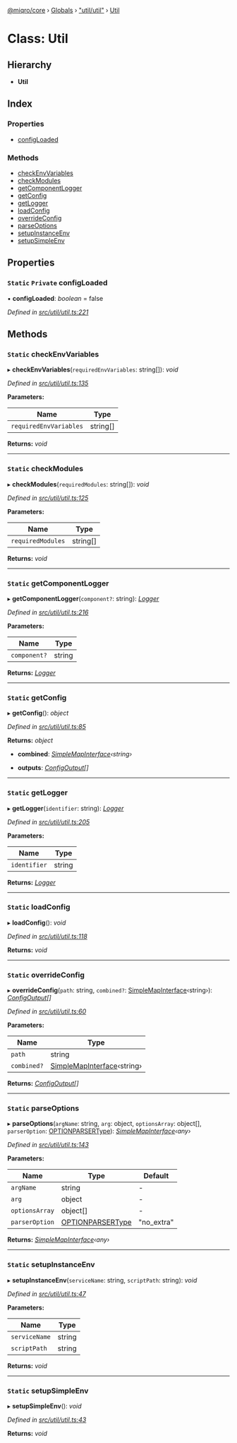 [@miqro/core](../README.md) › [Globals](../globals.md) › ["util/util"](../modules/_util_util_.md) › [Util](_util_util_.util.md)

# Class: Util

## Hierarchy

* **Util**

## Index

### Properties

* [configLoaded](_util_util_.util.md#static-private-configloaded)

### Methods

* [checkEnvVariables](_util_util_.util.md#static-checkenvvariables)
* [checkModules](_util_util_.util.md#static-checkmodules)
* [getComponentLogger](_util_util_.util.md#static-getcomponentlogger)
* [getConfig](_util_util_.util.md#static-getconfig)
* [getLogger](_util_util_.util.md#static-getlogger)
* [loadConfig](_util_util_.util.md#static-loadconfig)
* [overrideConfig](_util_util_.util.md#static-overrideconfig)
* [parseOptions](_util_util_.util.md#static-parseoptions)
* [setupInstanceEnv](_util_util_.util.md#static-setupinstanceenv)
* [setupSimpleEnv](_util_util_.util.md#static-setupsimpleenv)

## Properties

### `Static` `Private` configLoaded

▪ **configLoaded**: *boolean* = false

*Defined in [src/util/util.ts:221](https://github.com/claukers/miqro-core/blob/64522a7/src/util/util.ts#L221)*

## Methods

### `Static` checkEnvVariables

▸ **checkEnvVariables**(`requiredEnvVariables`: string[]): *void*

*Defined in [src/util/util.ts:135](https://github.com/claukers/miqro-core/blob/64522a7/src/util/util.ts#L135)*

**Parameters:**

Name | Type |
------ | ------ |
`requiredEnvVariables` | string[] |

**Returns:** *void*

___

### `Static` checkModules

▸ **checkModules**(`requiredModules`: string[]): *void*

*Defined in [src/util/util.ts:125](https://github.com/claukers/miqro-core/blob/64522a7/src/util/util.ts#L125)*

**Parameters:**

Name | Type |
------ | ------ |
`requiredModules` | string[] |

**Returns:** *void*

___

### `Static` getComponentLogger

▸ **getComponentLogger**(`component?`: string): *[Logger](../interfaces/_util_logger_.logger.md)*

*Defined in [src/util/util.ts:216](https://github.com/claukers/miqro-core/blob/64522a7/src/util/util.ts#L216)*

**Parameters:**

Name | Type |
------ | ------ |
`component?` | string |

**Returns:** *[Logger](../interfaces/_util_logger_.logger.md)*

___

### `Static` getConfig

▸ **getConfig**(): *object*

*Defined in [src/util/util.ts:85](https://github.com/claukers/miqro-core/blob/64522a7/src/util/util.ts#L85)*

**Returns:** *object*

* **combined**: *[SimpleMapInterface](../interfaces/_util_util_.simplemapinterface.md)‹string›*

* **outputs**: *[ConfigOutput](../modules/_util_util_.md#configoutput)[]*

___

### `Static` getLogger

▸ **getLogger**(`identifier`: string): *[Logger](../interfaces/_util_logger_.logger.md)*

*Defined in [src/util/util.ts:205](https://github.com/claukers/miqro-core/blob/64522a7/src/util/util.ts#L205)*

**Parameters:**

Name | Type |
------ | ------ |
`identifier` | string |

**Returns:** *[Logger](../interfaces/_util_logger_.logger.md)*

___

### `Static` loadConfig

▸ **loadConfig**(): *void*

*Defined in [src/util/util.ts:118](https://github.com/claukers/miqro-core/blob/64522a7/src/util/util.ts#L118)*

**Returns:** *void*

___

### `Static` overrideConfig

▸ **overrideConfig**(`path`: string, `combined?`: [SimpleMapInterface](../interfaces/_util_util_.simplemapinterface.md)‹string›): *[ConfigOutput](../modules/_util_util_.md#configoutput)[]*

*Defined in [src/util/util.ts:60](https://github.com/claukers/miqro-core/blob/64522a7/src/util/util.ts#L60)*

**Parameters:**

Name | Type |
------ | ------ |
`path` | string |
`combined?` | [SimpleMapInterface](../interfaces/_util_util_.simplemapinterface.md)‹string› |

**Returns:** *[ConfigOutput](../modules/_util_util_.md#configoutput)[]*

___

### `Static` parseOptions

▸ **parseOptions**(`argName`: string, `arg`: object, `optionsArray`: object[], `parserOption`: [OPTIONPARSERType](../modules/_util_util_.md#optionparsertype)): *[SimpleMapInterface](../interfaces/_util_util_.simplemapinterface.md)‹any›*

*Defined in [src/util/util.ts:143](https://github.com/claukers/miqro-core/blob/64522a7/src/util/util.ts#L143)*

**Parameters:**

Name | Type | Default |
------ | ------ | ------ |
`argName` | string | - |
`arg` | object | - |
`optionsArray` | object[] | - |
`parserOption` | [OPTIONPARSERType](../modules/_util_util_.md#optionparsertype) | "no_extra" |

**Returns:** *[SimpleMapInterface](../interfaces/_util_util_.simplemapinterface.md)‹any›*

___

### `Static` setupInstanceEnv

▸ **setupInstanceEnv**(`serviceName`: string, `scriptPath`: string): *void*

*Defined in [src/util/util.ts:47](https://github.com/claukers/miqro-core/blob/64522a7/src/util/util.ts#L47)*

**Parameters:**

Name | Type |
------ | ------ |
`serviceName` | string |
`scriptPath` | string |

**Returns:** *void*

___

### `Static` setupSimpleEnv

▸ **setupSimpleEnv**(): *void*

*Defined in [src/util/util.ts:43](https://github.com/claukers/miqro-core/blob/64522a7/src/util/util.ts#L43)*

**Returns:** *void*
